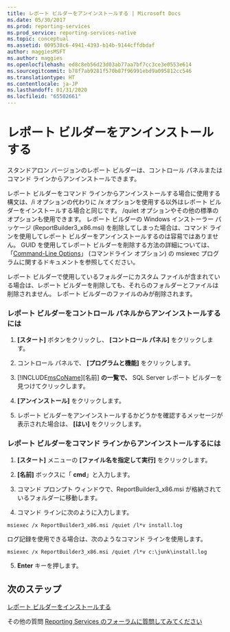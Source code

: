 ```yaml
---
title: レポート ビルダーをアンインストールする | Microsoft Docs
ms.date: 05/30/2017
ms.prod: reporting-services
ms.prod_service: reporting-services-native
ms.topic: conceptual
ms.assetid: 009538c6-4941-4393-b14b-9144cffdbdaf
author: maggiesMSFT
ms.author: maggies
ms.openlocfilehash: ed8c8eb56d23d03ab77aa7bf7cc3ce3e0553e614
ms.sourcegitcommit: b78f7ab9281f570b87f96991ebd9a095812cc546
ms.translationtype: HT
ms.contentlocale: ja-JP
ms.lasthandoff: 01/31/2020
ms.locfileid: "65502661"
---
```

# <a name="uninstall-report-builder"></a>レポート ビルダーをアンインストールする

スタンドアロン バージョンのレポート ビルダーは、コントロール パネルまたはコマンド ラインからアンインストールできます。

レポート ビルダーをコマンド ラインからアンインストールする場合に使用する構文は、/i オプションの代わりに /x オプションを使用する以外はレポート ビルダーをインストールする場合と同じです。 /quiet オプションやその他の標準のオプションも使用できます。 レポート ビルダーの Windows インストーラー パッケージ (ReportBuilder3_x86.msi) を削除してしまった場合は、コマンド ラインを使用してレポート ビルダーをアンインストールするのは容易ではありません。 GUID を使用してレポート ビルダーを削除する方法の詳細については、「[Command-Line Options](/windows/desktop/Msi/command-line-options)」 (コマンドライン オプション) の msiexec プログラムに関するドキュメントを参照してください。  

レポート ビルダーで使用しているフォルダーにカスタム ファイルが含まれている場合は、レポート ビルダーを削除しても、それらのフォルダーとファイルは削除されません。 レポート ビルダーのファイルのみが削除されます。  

### <a name="to-uninstall-report-builder-from-the-control-panel"></a>レポート ビルダーをコントロール パネルからアンインストールするには

1.  **[スタート]** ボタンをクリックし、 **[コントロール パネル]** をクリックします。  
  
2.  コントロール パネルで、 **[プログラムと機能]** をクリックします。  
  
3.  [!INCLUDE[msCoName](../../includes/msconame-md.md)][名前] **の一覧で、** SQL Server レポート ビルダーを見つけてクリックします。  
  
4.  **[アンインストール]** をクリックします。  
  
5.  レポート ビルダーをアンインストールするかどうかを確認するメッセージが表示された場合は、 **[はい]** をクリックします。  
  
### <a name="to-uninstall-report-builder-from-the-command-line"></a>レポート ビルダーをコマンド ラインからアンインストールするには  
  
1.  **[スタート]** メニューの **[ファイル名を指定して実行]** をクリックします。  
  
2.  **[名前]** ボックスに「 **cmd**」と入力します。  
  
3.  コマンド プロンプト ウィンドウで、ReportBuilder3_x86.msi が格納されているフォルダーに移動します。  
  
4.  コマンド ラインに次のように入力します。  
  
 `msiexec /x ReportBuilder3_x86.msi /quiet /l*v install.log`  
  
 ログ記録を使用できる場合は、次のようなコマンド ラインを使用します。  
  
 `msiexec /x ReportBuilder3_x86.msi /quiet /l*v c:\junk\install.log`  
  
5.  **Enter** キーを押します。  

## <a name="next-steps"></a>次のステップ

[レポート ビルダーをインストールする](../../reporting-services/install-windows/install-report-builder.md)  

その他の質問 [Reporting Services のフォーラムに質問してみてください](https://go.microsoft.com/fwlink/?LinkId=620231)
